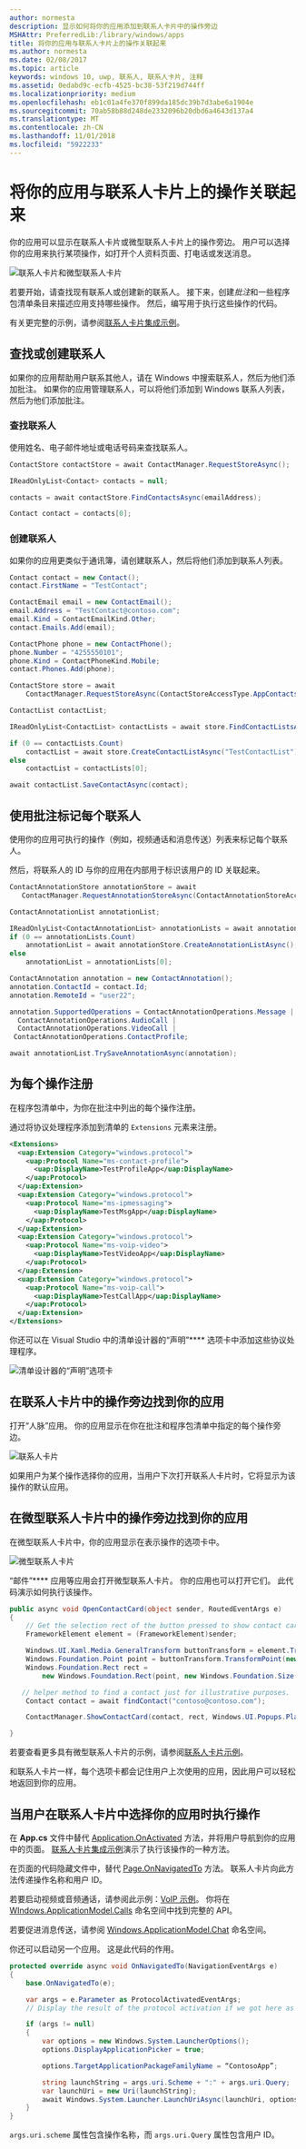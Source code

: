 ```yaml
---
author: normesta
description: 显示如何将你的应用添加到联系人卡片中的操作旁边
MSHAttr: PreferredLib:/library/windows/apps
title: 将你的应用与联系人卡片上的操作关联起来
ms.author: normesta
ms.date: 02/08/2017
ms.topic: article
keywords: windows 10, uwp, 联系人, 联系人卡片, 注释
ms.assetid: 0edabd9c-ecfb-4525-bc38-53f219d744ff
ms.localizationpriority: medium
ms.openlocfilehash: eb1c01a4fe370f899da185dc39b7d3abe6a1904e
ms.sourcegitcommit: 70ab58b88d248de2332096b20dbd6a4643d137a4
ms.translationtype: MT
ms.contentlocale: zh-CN
ms.lasthandoff: 11/01/2018
ms.locfileid: "5922233"
---
```

# <a name="connect-your-app-to-actions-on-a-contact-card"></a>将你的应用与联系人卡片上的操作关联起来

你的应用可以显示在联系人卡片或微型联系人卡片上的操作旁边。 用户可以选择你的应用来执行某项操作，如打开个人资料页面、打电话或发送消息。

![联系人卡片和微型联系人卡片](images/all-contact-cards.png)

若要开始，请查找现有联系人或创建新的联系人。 接下来，创建*批注*和一些程序包清单条目来描述应用支持哪些操作。 然后，编写用于执行这些操作的代码。

有关更完整的示例，请参阅[联系人卡片集成示例](https://github.com/Microsoft/Windows-universal-samples/tree/master/Samples/ContactCardIntegration)。

## <a name="find-or-create-a-contact"></a>查找或创建联系人

如果你的应用帮助用户联系其他人，请在 Windows 中搜索联系人，然后为他们添加批注。 如果你的应用管理联系人，可以将他们添加到 Windows 联系人列表，然后为他们添加批注。

### <a name="find-a-contact"></a>查找联系人

使用姓名、电子邮件地址或电话号码来查找联系人。

```cs
ContactStore contactStore = await ContactManager.RequestStoreAsync();

IReadOnlyList<Contact> contacts = null;

contacts = await contactStore.FindContactsAsync(emailAddress);

Contact contact = contacts[0];
```

### <a name="create-a-contact"></a>创建联系人

如果你的应用更类似于通讯簿，请创建联系人，然后将他们添加到联系人列表。

```cs
Contact contact = new Contact();
contact.FirstName = "TestContact";

ContactEmail email = new ContactEmail();
email.Address = "TestContact@contoso.com";
email.Kind = ContactEmailKind.Other;
contact.Emails.Add(email);

ContactPhone phone = new ContactPhone();
phone.Number = "4255550101";
phone.Kind = ContactPhoneKind.Mobile;
contact.Phones.Add(phone);

ContactStore store = await
    ContactManager.RequestStoreAsync(ContactStoreAccessType.AppContactsReadWrite);

ContactList contactList;

IReadOnlyList<ContactList> contactLists = await store.FindContactListsAsync();

if (0 == contactLists.Count)
    contactList = await store.CreateContactListAsync("TestContactList");
else
    contactList = contactLists[0];

await contactList.SaveContactAsync(contact);

```

## <a name="tag-each-contact-with-an-annotation"></a>使用批注标记每个联系人

使用你的应用可执行的操作（例如，视频通话和消息传送）列表来标记每个联系人。

然后，将联系人的 ID 与你的应用在内部用于标识该用户的 ID 关联起来。

```cs
ContactAnnotationStore annotationStore = await
   ContactManager.RequestAnnotationStoreAsync(ContactAnnotationStoreAccessType.AppAnnotationsReadWrite);

ContactAnnotationList annotationList;

IReadOnlyList<ContactAnnotationList> annotationLists = await annotationStore.FindAnnotationListsAsync();
if (0 == annotationLists.Count)
    annotationList = await annotationStore.CreateAnnotationListAsync();
else
    annotationList = annotationLists[0];

ContactAnnotation annotation = new ContactAnnotation();
annotation.ContactId = contact.Id;
annotation.RemoteId = "user22";

annotation.SupportedOperations = ContactAnnotationOperations.Message |
  ContactAnnotationOperations.AudioCall |
  ContactAnnotationOperations.VideoCall |
 ContactAnnotationOperations.ContactProfile;

await annotationList.TrySaveAnnotationAsync(annotation);
```

## <a name="register-for-each-operation"></a>为每个操作注册

在程序包清单中，为你在批注中列出的每个操作注册。

通过将协议处理程序添加到清单的 ``Extensions`` 元素来注册。

```xml
<Extensions>
  <uap:Extension Category="windows.protocol">
    <uap:Protocol Name="ms-contact-profile">
      <uap:DisplayName>TestProfileApp</uap:DisplayName>
    </uap:Protocol>
  </uap:Extension>
  <uap:Extension Category="windows.protocol">
    <uap:Protocol Name="ms-ipmessaging">
      <uap:DisplayName>TestMsgApp</uap:DisplayName>
    </uap:Protocol>
  </uap:Extension>
  <uap:Extension Category="windows.protocol">
    <uap:Protocol Name="ms-voip-video">
      <uap:DisplayName>TestVideoApp</uap:DisplayName>
    </uap:Protocol>
  </uap:Extension>
  <uap:Extension Category="windows.protocol">
    <uap:Protocol Name="ms-voip-call">
      <uap:DisplayName>TestCallApp</uap:DisplayName>
    </uap:Protocol>
  </uap:Extension>
</Extensions>
```
你还可以在 Visual Studio 中的清单设计器的“声明”**** 选项卡中添加这些协议处理程序。

![清单设计器的“声明”选项卡](images/manifest-designer-protocols.png)

## <a name="find-your-app-next-to-actions-in-a-contact-card"></a>在联系人卡片中的操作旁边找到你的应用

打开“人脉”应用。 你的应用显示在你在批注和程序包清单中指定的每个操作旁边。

![联系人卡片](images/a-contact-card.png)

如果用户为某个操作选择你的应用，当用户下次打开联系人卡片时，它将显示为该操作的默认应用。

## <a name="find-your-app-next-to-actions-in-a-mini-contact-card"></a>在微型联系人卡片中的操作旁边找到你的应用

在微型联系人卡片中，你的应用显示在表示操作的选项卡中。

![微型联系人卡片](images/mini-contact-card.png)

“邮件”**** 应用等应用会打开微型联系人卡片。 你的应用也可以打开它们。 此代码演示如何执行该操作。

```cs
public async void OpenContactCard(object sender, RoutedEventArgs e)
{
    // Get the selection rect of the button pressed to show contact card.
    FrameworkElement element = (FrameworkElement)sender;

    Windows.UI.Xaml.Media.GeneralTransform buttonTransform = element.TransformToVisual(null);
    Windows.Foundation.Point point = buttonTransform.TransformPoint(new Windows.Foundation.Point());
    Windows.Foundation.Rect rect =
        new Windows.Foundation.Rect(point, new Windows.Foundation.Size(element.ActualWidth, element.ActualHeight));

   // helper method to find a contact just for illustrative purposes.
    Contact contact = await findContact("contoso@contoso.com");

    ContactManager.ShowContactCard(contact, rect, Windows.UI.Popups.Placement.Default);

}
```

若要查看更多具有微型联系人卡片的示例，请参阅[联系人卡片示例](https://github.com/Microsoft/Windows-universal-samples/tree/master/Samples/ContactCards)。

和联系人卡片一样，每个选项卡都会记住用户上次使用的应用，因此用户可以轻松地返回到你的应用。

## <a name="perform-operations-when-users-select-your-app-in-a-contact-card"></a>当用户在联系人卡片中选择你的应用时执行操作

在 **App.cs** 文件中替代 [Application.OnActivated](https://msdn.microsoft.com/library/windows/apps/br242330) 方法，并将用户导航到你的应用中的页面。 [联系人卡片集成示例](https://github.com/Microsoft/Windows-universal-samples/tree/master/Samples/ContactCardIntegration)演示了执行该操作的一种方法。

在页面的代码隐藏文件中，替代 [Page.OnNavigatedTo](https://msdn.microsoft.com/library/windows/apps/windows.ui.xaml.controls.page.onnavigatedto.aspx) 方法。 联系人卡片向此方法传递操作名称和用户 ID。

若要启动视频或音频通话，请参阅此示例：[VoIP 示例](https://github.com/Microsoft/Windows-universal-samples/tree/master/Samples/VoIP)。 你将在 [WIndows.ApplicationModel.Calls](https://msdn.microsoft.com/library/windows/apps/windows.applicationmodel.calls.aspx) 命名空间中找到完整的 API。

若要促进消息传送，请参阅 [Windows.ApplicationModel.Chat](https://msdn.microsoft.com/library/windows/apps/windows.applicationmodel.chat.aspx) 命名空间。

你还可以启动另一个应用。 这是此代码的作用。

```cs
protected override async void OnNavigatedTo(NavigationEventArgs e)
{
    base.OnNavigatedTo(e);

    var args = e.Parameter as ProtocolActivatedEventArgs;
    // Display the result of the protocol activation if we got here as a result of being activated for a protocol.

    if (args != null)
    {
        var options = new Windows.System.LauncherOptions();
        options.DisplayApplicationPicker = true;

        options.TargetApplicationPackageFamilyName = “ContosoApp”;

        string launchString = args.uri.Scheme + ":" + args.uri.Query;
        var launchUri = new Uri(launchString);
        await Windows.System.Launcher.LaunchUriAsync(launchUri, options);
    }
}
```

```args.uri.scheme``` 属性包含操作名称，而 ```args.uri.Query``` 属性包含用户 ID。
